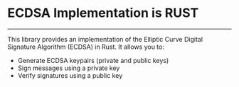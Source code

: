 # ECDSA Implementation is RUST
--------------------------------

This library provides an implementation of the Elliptic Curve Digital Signature Algorithm (ECDSA) in Rust. It allows you to:

- Generate ECDSA keypairs (private and public keys)
- Sign messages using a private key
- Verify signatures using a public key